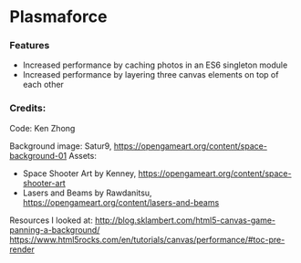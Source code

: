 # Plasmaforce


### Features
- Increased performance by caching photos in an ES6 singleton module
- Increased performance by layering three canvas elements on top of each other


### Credits:
Code: Ken Zhong

Background image: Satur9, https://opengameart.org/content/space-background-01
Assets:
- Space Shooter Art by Kenney, https://opengameart.org/content/space-shooter-art
- Lasers and Beams by Rawdanitsu, https://opengameart.org/content/lasers-and-beams

Resources I looked at:
http://blog.sklambert.com/html5-canvas-game-panning-a-background/
https://www.html5rocks.com/en/tutorials/canvas/performance/#toc-pre-render
